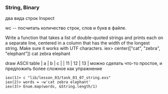 ### String, Binary
два вида строк
Inspect

wc -- посчитать количество строк, слов и букв в файле.

Write a function that takes a list of double-quoted strings and prints each
on a separate line, centered in a column that has the width of the longest
string. Make sure it works with UTF characters.
iex> center(["cat", "zebra", "elephant"])
  cat
 zebra
elephant

draw ASCII table
|  a |  b |  c |
| 11 | 12 | 13 |
можно сделать что-то простое, и предложить более сложное как упражнение


```
iex(1)> c "lib/lesson_03/task_03_07_string.exs"
iex(2)> words = ~w'cat zebra elephant'
iex(3)> Enum.map(words, &String.length/1)
```